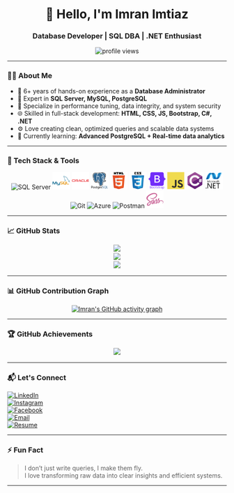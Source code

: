 <h1 align="center">👋 Hello, I'm Imran Imtiaz</h1>
<h3 align="center">Database Developer | SQL DBA | .NET Enthusiast</h3>

<p align="center">
  <img src="https://komarev.com/ghpvc/?username=imran-imtiaz48&label=Profile%20views&color=0e75b6&style=flat" alt="profile views" />
</p>

---

### 🧑‍💻 About Me

- 🎯 6+ years of hands-on experience as a **Database Administrator**
- 🧠 Expert in **SQL Server, MySQL, PostgreSQL**
- 🚀 Specialize in performance tuning, data integrity, and system security
- 🌐 Skilled in full-stack development: **HTML, CSS, JS, Bootstrap, C#, .NET**
- ⚙️ Love creating clean, optimized queries and scalable data systems
- 📘 Currently learning: **Advanced PostgreSQL + Real-time data analytics**

---

### 🔧 Tech Stack & Tools

<p align="center">
  <img src="https://cdn.jsdelivr.net/gh/devicons/devicon/icons/microsoftsqlserver/microsoftsqlserver-plain.svg" width="40" alt="SQL Server"/>
  <img src="https://raw.githubusercontent.com/devicons/devicon/master/icons/mysql/mysql-original-wordmark.svg" width="40" alt="MySQL"/>
  <img src="https://raw.githubusercontent.com/devicons/devicon/master/icons/oracle/oracle-original.svg" width="40" alt="Oracle"/>
  <img src="https://raw.githubusercontent.com/devicons/devicon/master/icons/postgresql/postgresql-original-wordmark.svg" width="40" alt="PostgreSQL"/>
  <img src="https://raw.githubusercontent.com/devicons/devicon/master/icons/html5/html5-original-wordmark.svg" width="40" alt="HTML5"/>
  <img src="https://raw.githubusercontent.com/devicons/devicon/master/icons/css3/css3-original-wordmark.svg" width="40" alt="CSS3"/>
  <img src="https://raw.githubusercontent.com/devicons/devicon/master/icons/bootstrap/bootstrap-plain-wordmark.svg" width="40" alt="Bootstrap"/>
  <img src="https://raw.githubusercontent.com/devicons/devicon/master/icons/javascript/javascript-original.svg" width="40" alt="JavaScript"/>
  <img src="https://raw.githubusercontent.com/devicons/devicon/master/icons/csharp/csharp-original.svg" width="40" alt="C#"/>
  <img src="https://raw.githubusercontent.com/devicons/devicon/master/icons/dot-net/dot-net-original-wordmark.svg" width="40" alt=".NET"/>
  <img src="https://www.vectorlogo.zone/logos/git-scm/git-scm-icon.svg" width="40" alt="Git"/>
  <img src="https://cdn.worldvectorlogo.com/logos/microsoft-azure-2.svg" width="40" alt="Azure"/>
  <img src="https://www.vectorlogo.zone/logos/getpostman/getpostman-icon.svg" width="40" alt="Postman"/>
  <img src="https://raw.githubusercontent.com/devicons/devicon/master/icons/sass/sass-original.svg" width="40" alt="Sass"/>
</p>

---


### 📈 GitHub Stats

<p align="center">
  <img src="https://github-readme-stats.vercel.app/api?username=imran-imtiaz48&show_icons=true&theme=tokyonight&hide_border=true" />
  <br />
  <img src="https://github-readme-streak-stats.herokuapp.com/?user=imran-imtiaz48&theme=tokyonight&hide_border=true" />
  <br />
  <img src="https://github-readme-stats.vercel.app/api/top-langs/?username=imran-imtiaz48&layout=compact&theme=tokyonight&hide_border=true" />
</p>

---

### 📊 GitHub Contribution Graph

<p align="center">
  <a href="https://github.com/imran-imtiaz48">
    <img src="https://github-readme-activity-graph.vercel.app/graph?username=imran-imtiaz48&theme=tokyo-night&area=true&hide_border=true" alt="Imran's GitHub activity graph" />
  </a>
</p>

---

### 🏆 GitHub Achievements

<p align="center">
  <img src="https://github-profile-trophy.vercel.app/?username=imran-imtiaz48&theme=onedark&row=1&column=6" />
</p>

---

### 📬 Let's Connect

[![LinkedIn](https://img.shields.io/badge/-LinkedIn-blue?style=flat-square&logo=linkedin&logoColor=white)](https://linkedin.com/in/imranimtiaz1)  
[![Instagram](https://img.shields.io/badge/-Instagram-C13584?style=flat-square&logo=instagram&logoColor=white)](https://instagram.com/_imran.webster)  
[![Facebook](https://img.shields.io/badge/-Facebook-1877F2?style=flat-square&logo=facebook&logoColor=white)](https://fb.com/emraan%20imtiaz)  
[![Email](https://img.shields.io/badge/Gmail-D14836?style=flat-square&logo=gmail&logoColor=white)](mailto:Emraan.imtiaz48@gmail.com)  
[![Resume](https://img.shields.io/badge/Resume-View-blue?style=flat-square&logo=googledrive)](https://drive.google.com/file/d/1jzvQp5XrNm0bmF2tZk8FFJ9Vjlih9vEf/view?usp=sharing)

---

### ⚡ Fun Fact

> I don’t just write queries, I make them fly.  
> I love transforming raw data into clear insights and efficient systems.

---

